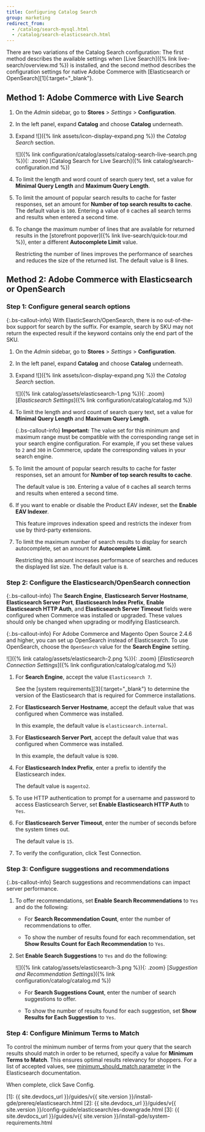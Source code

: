 ```yaml
---
title: Configuring Catalog Search
group: marketing
redirect_from:
  - /catalog/search-mysql.html
  - /catalog/search-elasticsearch.html
---
```


There are two variations of the Catalog Search configuration: The first method describes the available settings when [Live Search]({% link live-search/overview.md %}) is installed, and the second method describes the configuration settings for native Adobe Commerce with [Elasticsearch or OpenSearch][1]{:target="_blank"}.

## Method 1: Adobe Commerce with Live Search

1. On the _Admin_ sidebar, go to **Stores** > _Settings_ > **Configuration**.

1. In the left panel, expand **Catalog** and choose **Catalog** underneath.

1. Expand ![]({% link assets/icon-display-expand.png %}) the _Catalog Search_ section.

   ![]({% link configuration/catalog/assets/catalog-search-live-search.png %}){: .zoom}
   [Catalog Search for Live Search]({% link catalog/search-configuration.md %})

1. To limit the length and word count of search query text, set a value for **Minimal Query Length** and **Maximum Query Length**.

1. To limit the amount of popular search results to cache for faster responses, set an amount for **Number of top search results to cache**.
   The default value is `100`. Entering a value of `0` caches all search terms and results when entered a second time.

1. To change the maximum number of lines that are available for returned results in the [storefront popover]({% link live-search/quick-tour.md %}), enter a different **Autocomplete Limit** value.

   Restricting the number of lines improves the performance of searches and reduces the size of the returned list. The default value is 8 lines.

## Method 2: Adobe Commerce with Elasticsearch or OpenSearch

### Step 1: Configure general search options

{:.bs-callout-info}
With ElasticSearch/OpenSearch, there is no out-of-the-box support for search by the suffix. For example, search by SKU may not return the expected result if the keyword contains only the end part of the SKU.

1. On the _Admin_ sidebar, go to **Stores** > _Settings_ > **Configuration**.

1. In the left panel, expand **Catalog** and choose **Catalog** underneath.

1. Expand ![]({% link assets/icon-display-expand.png %}) the _Catalog Search_ section.

   ![]({% link catalog/assets/elasticsearch-1.png %}){: .zoom}
   [_Elasticsearch Settings_]({% link configuration/catalog/catalog.md %})

1. To limit the length and word count of search query text, set a value for **Minimal Query Length** and **Maximum Query Length**.

   {:.bs-callout-info}
   **Important:** The value set for this minimum and maximum range must be compatible with the corresponding range set in your search engine configuration. For example, if you set these values to `2` and `300` in Commerce, update the corresponding values in your search engine.

1. To limit the amount of popular search results to cache for faster responses, set an amount for **Number of top search results to cache**.

   The default value is `100`. Entering a value of `0` caches all search terms and results when entered a second time.

1. If you want to enable or disable the Product EAV indexer, set the **Enable EAV Indexer**.

   This feature improves indexation speed and restricts the indexer from use by third-party extensions.

1. To limit the maximum number of search results to display for search autocomplete, set an amount for **Autocomplete Limit**.

   Restricting this amount increases performance of searches and reduces the displayed list size. The default value is `8`.

### Step 2: Configure the Elasticsearch/OpenSearch connection

{:.bs-callout-info}
The **Search Engine**, **Elasticsearch Server Hostname**, **Elasticsearch Server Port**, **Elasticsearch Index Prefix**, **Enable Elasticsearch HTTP Auth**, and **Elasticsearch Server Timeout** fields were configured when Commerce was installed or upgraded. These values should only be changed when upgrading or modifying Elasticsearch.

{:.bs-callout-info}
For Adobe Commerce and Magento Open Source 2.4.6 and higher, you can set up OpenSearch instead of Elasticsearch. To use OpenSearch, choose the `OpenSearch` value for the **Search Engine** setting.

![]({% link catalog/assets/elasticsearch-2.png %}){: .zoom}
[_Elasticsearch Connection Settings_]({% link configuration/catalog/catalog.md %})

1. For **Search Engine**, accept the value `Elasticsearch 7`.

   See the [system requirements][3]{:target="_blank"} to determine the version of the Elasticsearch that is required for Commerce installations.

1. For **Elasticsearch Server Hostname**, accept the default value that was configured when Commerce was installed.

   In this example, the default value is `elasticsearch.internal`.

1. For **Elasticsearch Server Port**, accept the default value that was configured when Commerce was installed.

   In this example, the default value is `9200`.

1. For **Elasticsearch Index Prefix**, enter a prefix to identify the Elasticsearch index.

   The default value is `magento2`.

1. To use HTTP authentication to prompt for a username and password to access Elasticsearch Server, set **Enable Elasticsearch HTTP Auth** to `Yes`.

1. For **Elasticsearch Server Timeout**, enter the number of seconds before the system times out.

   The default value is `15`.

1. To verify the configuration, click <span class="btn">Test Connection</span>.

### Step 3: Configure suggestions and recommendations

{:.bs-callout-info}
Search suggestions and recommendations can impact server performance.

1. To offer recommendations, set **Enable Search Recommendations** to `Yes` and do the following:

   - For **Search Recommendation Count**, enter the number of recommendations to offer.

   - To show the number of results found for each recommendation, set **Show Results Count for Each Recommendation** to `Yes`.

1. Set **Enable Search Suggestions** to `Yes` and do the following:

   ![]({% link catalog/assets/elasticsearch-3.png %}){: .zoom}
   [_Suggestion and Recommendation Settings_]({% link configuration/catalog/catalog.md %})

   - For **Search Suggestions Count**, enter the number of search suggestions to offer.

   - To show the number of results found for each suggestion, set **Show Results for Each Suggestion** to `Yes`.

### Step 4: Configure Minimum Terms to Match

To control the minimum number of terms from your query that the search results should match in order to be returned, specify a value for **Minimum Terms to Match**. This ensures optimal results relevancy for shoppers. For a list of accepted values, see [minimum_should_match parameter](https://www.elastic.co/guide/en/elasticsearch/reference/current/query-dsl-minimum-should-match.html) in the Elasticsearch documentation.

When complete, click <span class="btn">Save Config</span>.

[1]: {{ site.devdocs_url }}/guides/v{{ site.version }}/install-gde/prereq/elasticsearch.html
[2]: {{ site.devdocs_url }}/guides/v{{ site.version }}/config-guide/elasticsearch/es-downgrade.html
[3]: {{ site.devdocs_url }}/guides/v{{ site.version }}/install-gde/system-requirements.html
